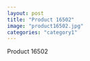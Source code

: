 ```yaml
---
layout: post
title: "Product 16502"
image: "product16502.jpg"
categories: "category1"
---
```

Product 16502
